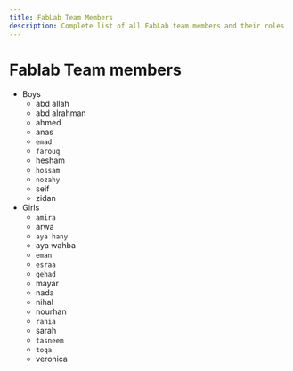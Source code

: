 ```yaml
---
title: FabLab Team Members
description: Complete list of all FabLab team members and their roles
---
```


# Fablab Team members
- Boys
    - abd allah
    - abd alrahman
    - ahmed
    - anas
    - `emad`
    - `farouq`
    - hesham
    - `hossam`
    - `nozahy`
    - seif
    - zidan
- Girls
    - `amira`
    - arwa
    - `aya hany`
    - aya wahba
    - `eman`
    - `esraa`
    - `gehad`
    - mayar
    - nada
    - nihal
    - nourhan
    - `rania`
    - sarah
    - `tasneem`
    - `toqa`
    - veronica